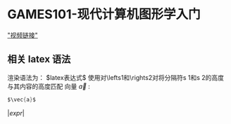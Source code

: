 # GAMES101-现代计算机图形学入门
["视频链接"](https://www.bilibili.com/video/BV1X7411F744)

## 相关 latex 语法
渲染语法为： \$latex表达式\$
使用对\lefts1和\rights2对将分隔符s 1和s 2的高度与其内容的高度匹配
向量 $\vec{a}$ :
```c
$\vec{a}$
```
$\left| expr \right|$

